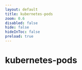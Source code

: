 ```yaml
---
layout: default 
title: kubernetes-pods  
zoom: 0.6   
disabled: false 
hide: false 
hideInToc: false    
preload: true   
---
```



# kubernetes-pods   
